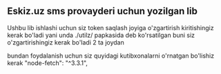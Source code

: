 <h2> Eskiz.uz sms provayderi uchun yozilgan lib </h2>
Ushbu lib ishlashi uchun siz token saqlash joyiga o'zgartirish kiritishingiz kerak bo'ladi yani unda ./utilz/ papkasida deb ko'rsatilgan buni siz o'zgartirishingiz kerak bo'ladi 2 ta joydan 

bundan foydalanish uchun siz quyidagi kutibxonalarni o'rnatgan bo'lishiz kerak 
"node-fetch": "^3.3.1",

